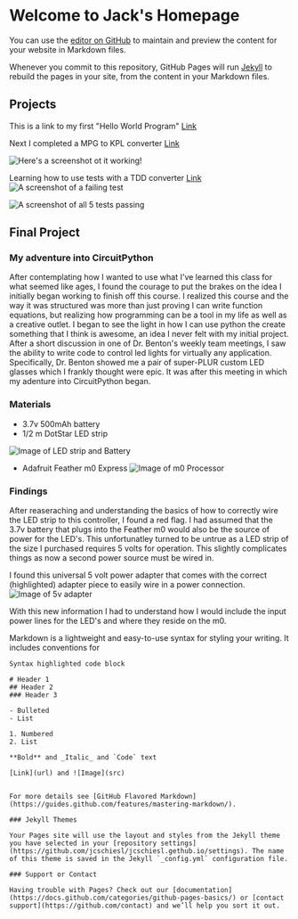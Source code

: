 # Welcome to Jack's Homepage

You can use the [editor on GitHub](https://github.com/jcschiesl/jcschiesl.gethub.io/edit/gh-pages/index.md) to maintain and preview the content for your website in Markdown files.

Whenever you commit to this repository, GitHub Pages will run [Jekyll](https://jekyllrb.com/) to rebuild the pages in your site, from the content in your Markdown files.
## Projects
This is a link to my first "Hello World Program" [Link](https://github.com/jcschiesl/Hello_World_Program_Python.git)

Next I completed a MPG to KPL converter [Link](https://github.com/jcschiesl/functions.git)

![Here's a screenshot ot it working! ](functionss.png)

Learning how to use tests with a TDD converter [Link](https://github.com/jcschiesl/converters_tdd.git)
![A screenshot of a failing test](tddfail.png)

![A screenshot of all 5 tests passing](tddpass.png)



## Final Project

### My adventure into CircuitPython

After contemplating how I wanted to use what I've learned this class for what seemed like ages,
I found the courage to put the brakes on the idea I initially began working to finish off this course.
I realized this course and the way it was structured was more than just proving I can write function equations, but
realizing how programming can be a tool in my life as well as a creative outlet. I began to see the light in how I can use
python the create something that I think is awesome, an idea I never felt with my initial project. After a short discussion 
in one of Dr. Benton's weekly team meetings, I saw the ability to write code to control led lights for virtually any application.
Specifically, Dr. Benton showed me a pair of super-PLUR custom LED glasses which I frankly thought were epic. It was after this 
meeting in which my adenture into CircuitPython began. 

### Materials

- 3.7v 500mAh battery
- 1/2 m DotStar LED strip

![Image of LED strip and Battery](led.jpg)

- Adafruit Feather m0 Express
![Image of m0 Processor](board.jpg)

### Findings

After reaseraching and understanding the basics of how to correctly wire the LED strip to this controller, I found a red flag. 
I had assumed that the 3.7v battery that plugs into the Feather m0 would also be the source of power for the LED's. This
unfortunatley turned to be untrue as a LED strip of the size I purchased requires 5 volts for operation. This slightly complicates things 
as now a second power source must be wired in. 

I found this universal 5 volt power adapter that comes with the correct (highlighted) adapter piece to easily wire in a power connection.
![Image of 5v adapter](wall.png)

With this new information I had to understand how I would include the input power lines for the LED's and where they reside on the m0.





Markdown is a lightweight and easy-to-use syntax for styling your writing. It includes conventions for

```
Syntax highlighted code block

# Header 1
## Header 2
### Header 3

- Bulleted
- List

1. Numbered
2. List

**Bold** and _Italic_ and `Code` text

[Link](url) and ![Image](src)


For more details see [GitHub Flavored Markdown](https://guides.github.com/features/mastering-markdown/).

### Jekyll Themes

Your Pages site will use the layout and styles from the Jekyll theme you have selected in your [repository settings](https://github.com/jcschiesl/jcschiesl.gethub.io/settings). The name of this theme is saved in the Jekyll `_config.yml` configuration file.

### Support or Contact

Having trouble with Pages? Check out our [documentation](https://docs.github.com/categories/github-pages-basics/) or [contact support](https://github.com/contact) and we’ll help you sort it out.
